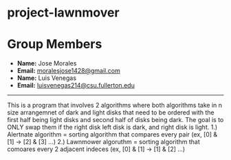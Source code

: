 # project-lawnmover
# Group Members 
- **Name:** Jose Morales 
- **Email:** moralesjose1428@gmail.com
- **Name:** Luis Venegas
- **Email:** luisvenegas214@csu.fullerton.edu

--------------------------------------------

This is a program that involves 2 algorithms where both algorithms take in n size arrangemnet of dark and light disks that need to be ordered with the first half being light disks and second half of disks being dark. The goal is to ONLY swap them if the right disk left disk is dark, and right disk is light. 
    1.) Alertnate algorithm = sorting algorithm that compares every pair (ex, [0] & [1] -> [2] & [3] ...)
    2.) Lawnmower algoruthm = sorting algorithm that comoares every 2 adjacent indeces (ex, [0] & [1] -> [1] & [2] ...)
